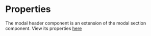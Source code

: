 # Properties

The modal header component is an extension of the modal section component. View its properties [here](/docs/components/modal-section)